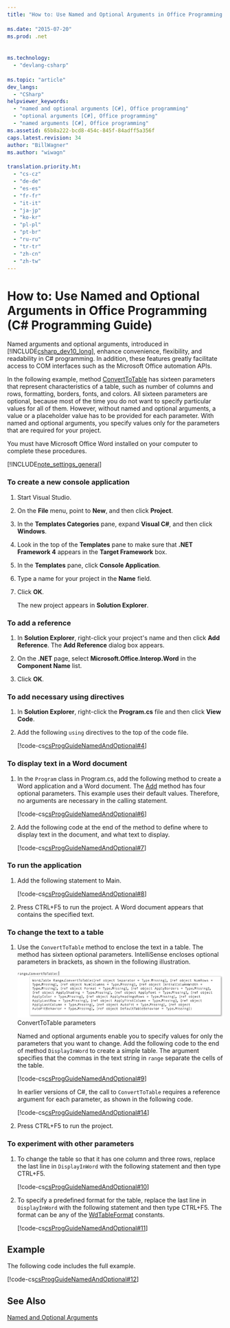```yaml
---
title: "How to: Use Named and Optional Arguments in Office Programming (C# Programming Guide) | Microsoft Docs"

ms.date: "2015-07-20"
ms.prod: .net


ms.technology: 
  - "devlang-csharp"

ms.topic: "article"
dev_langs: 
  - "CSharp"
helpviewer_keywords: 
  - "named and optional arguments [C#], Office programming"
  - "optional arguments [C#], Office programming"
  - "named arguments [C#], Office programming"
ms.assetid: 65b8a222-bcd8-454c-845f-84adff5a356f
caps.latest.revision: 34
author: "BillWagner"
ms.author: "wiwagn"

translation.priority.ht: 
  - "cs-cz"
  - "de-de"
  - "es-es"
  - "fr-fr"
  - "it-it"
  - "ja-jp"
  - "ko-kr"
  - "pl-pl"
  - "pt-br"
  - "ru-ru"
  - "tr-tr"
  - "zh-cn"
  - "zh-tw"
---
```

# How to: Use Named and Optional Arguments in Office Programming (C# Programming Guide)
Named arguments and optional arguments, introduced in [!INCLUDE[csharp_dev10_long](../../../csharp/programming-guide/classes-and-structs/includes/csharp_dev10_long_md.md)], enhance convenience, flexibility, and readability in C# programming. In addition, these features greatly facilitate access to COM interfaces such as the Microsoft Office automation APIs.  
  
 In the following example, method [ConvertToTable](http://go.microsoft.com/fwlink/?LinkId=145378) has sixteen parameters that represent characteristics of a table, such as number of columns and rows, formatting, borders, fonts, and colors. All sixteen parameters are optional, because most of the time you do not want to specify particular values for all of them. However, without named and optional arguments, a value or a placeholder value has to be provided for each parameter. With named and optional arguments, you specify values only for the parameters that are required for your project.  
  
 You must have Microsoft Office Word installed on your computer to complete these procedures.  
  
[!INCLUDE[note_settings_general](../../../csharp/language-reference/compiler-messages/includes/note_settings_general_md.md)]  
  
### To create a new console application  
  
1.  Start Visual Studio.  
  
2.  On the **File** menu, point to **New**, and then click **Project**.  
  
3.  In the **Templates Categories** pane, expand **Visual C#**, and then click **Windows**.  
  
4.  Look in the top of the **Templates** pane to make sure that **.NET Framework 4** appears in the **Target Framework** box.  
  
5.  In the **Templates** pane, click **Console Application**.  
  
6.  Type a name for your project in the **Name** field.  
  
7.  Click **OK**.  
  
     The new project appears in **Solution Explorer**.  
  
### To add a reference  
  
1.  In **Solution Explorer**, right-click your project's name and then click **Add Reference**. The **Add Reference** dialog box appears.  
  
2.  On the **.NET** page, select **Microsoft.Office.Interop.Word** in the **Component Name** list.  
  
3.  Click **OK**.  
  
### To add necessary using directives  
  
1.  In **Solution Explorer**, right-click the **Program.cs** file and then click **View Code**.  
  
2.  Add the following `using` directives to the top of the code file.  
  
     [!code-cs[csProgGuideNamedAndOptional#4](../../../csharp/programming-guide/classes-and-structs/codesnippet/CSharp/how-to-use-named-and-optional-arguments-in-office-programming_1.cs)]  
  
### To display text in a Word document  
  
1.  In the `Program` class in Program.cs, add the following method to create a Word application and a Word document. The [Add](http://go.microsoft.com/fwlink/?LinkId=145381) method has four optional parameters. This example uses their default values. Therefore, no arguments are necessary in the calling statement.  
  
     [!code-cs[csProgGuideNamedAndOptional#6](../../../csharp/programming-guide/classes-and-structs/codesnippet/CSharp/how-to-use-named-and-optional-arguments-in-office-programming_2.cs)]  
  
2.  Add the following code at the end of the method to define where to display text in the document, and what text to display.  
  
     [!code-cs[csProgGuideNamedAndOptional#7](../../../csharp/programming-guide/classes-and-structs/codesnippet/CSharp/how-to-use-named-and-optional-arguments-in-office-programming_3.cs)]  
  
### To run the application  
  
1.  Add the following statement to Main.  
  
     [!code-cs[csProgGuideNamedAndOptional#8](../../../csharp/programming-guide/classes-and-structs/codesnippet/CSharp/how-to-use-named-and-optional-arguments-in-office-programming_4.cs)]  
  
2.  Press CTRL+F5 to run the project. A Word document appears that contains the specified text.  
  
### To change the text to a table  
  
1.  Use the `ConvertToTable` method to enclose the text in a table. The method has sixteen optional parameters. IntelliSense encloses optional parameters in brackets, as shown in the following illustration.  
  
     ![List of parameters for ConvertToTable method.](../../../csharp/programming-guide/classes-and-structs/media/convert_tableparameters.png "Convert_TableParameters")  
ConvertToTable parameters  
  
     Named and optional arguments enable you to specify values for only the parameters that you want to change. Add the following code to the end of method `DisplayInWord` to create a simple table. The argument specifies that the commas in the text string in `range` separate the cells of the table.  
  
     [!code-cs[csProgGuideNamedAndOptional#9](../../../csharp/programming-guide/classes-and-structs/codesnippet/CSharp/how-to-use-named-and-optional-arguments-in-office-programming_5.cs)]  
  
     In earlier versions of C#, the call to `ConvertToTable` requires a reference argument for each parameter, as shown in the following code.  
  
     [!code-cs[csProgGuideNamedAndOptional#14](../../../csharp/programming-guide/classes-and-structs/codesnippet/CSharp/how-to-use-named-and-optional-arguments-in-office-programming_6.cs)]  
  
2.  Press CTRL+F5 to run the project.  
  
### To experiment with other parameters  
  
1.  To change the table so that it has one column and three rows, replace the last line in `DisplayInWord` with the following statement and then type CTRL+F5.  
  
     [!code-cs[csProgGuideNamedAndOptional#10](../../../csharp/programming-guide/classes-and-structs/codesnippet/CSharp/how-to-use-named-and-optional-arguments-in-office-programming_7.cs)]  
  
2.  To specify a predefined format for the table, replace the last line in `DisplayInWord` with the following statement and then type CTRL+F5. The format can be any of the [WdTableFormat](http://go.microsoft.com/fwlink/?LinkId=145382) constants.  
  
     [!code-cs[csProgGuideNamedAndOptional#11](../../../csharp/programming-guide/classes-and-structs/codesnippet/CSharp/how-to-use-named-and-optional-arguments-in-office-programming_8.cs)]  
  
## Example  
 The following code includes the full example.  
  
 [!code-cs[csProgGuideNamedAndOptional#12](../../../csharp/programming-guide/classes-and-structs/codesnippet/CSharp/how-to-use-named-and-optional-arguments-in-office-programming_9.cs)]  
  
## See Also  
 [Named and Optional Arguments](../../../csharp/programming-guide/classes-and-structs/named-and-optional-arguments.md)